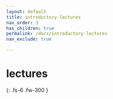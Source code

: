 ```yaml
---
layout: default
title: introductory-lectures
nav_order: 3
has_children: true
permalink: /docs/introductory-lectures
nav_exclude: true

---
```


# lectures

{: .fs-6 .fw-300 }
